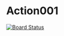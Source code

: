 # Action001

[![Board Status](https://sushili.visualstudio.com/da0c53e6-422d-4c79-8c40-fa3b2edda58d/a4044cfd-2a79-41eb-aad4-415e1bdfdd7e/_apis/work/boardbadge/8d30c012-dc1f-4307-b32a-fe5b9af2dab4)](https://sushili.visualstudio.com/da0c53e6-422d-4c79-8c40-fa3b2edda58d/_boards/board/t/a4044cfd-2a79-41eb-aad4-415e1bdfdd7e/Microsoft.FeatureCategory/)
